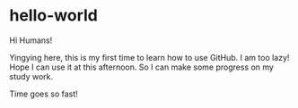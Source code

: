 # hello-world

Hi Humans!

Yingying here, this is my first time to learn how to use GitHub. I am too lazy!
Hope I can use it at this afternoon. So I can make some progress on my study work.

Time goes so fast!
